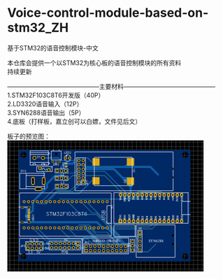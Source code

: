 # Voice-control-module-based-on-stm32_ZH
基于STM32的语音控制模块-中文

本仓库会提供一个以STM32为核心板的语音控制模块的所有资料  
持续更新  
  
  
———————————————主要材料———————————————  
1.STM32F103C8T6开发版（40P）  
2.LD3320语音输入（12P）  
3.SYN6288语音输出（5P）  
4.底板（打样板，嘉立创可以白嫖，文件见后文）  
  
  
  
  
板子的预览图：  
![image](https://github.com/DMB-codegang/Voice-control-module-based-on-stm32_ZH/blob/main/%E8%87%AA%E8%BF%B0%E8%B5%84%E6%BA%90%EF%BC%8C%E4%B8%8D%E7%94%A8%E7%AE%A1%E8%BF%99%E4%B8%AA/imager1.png)

